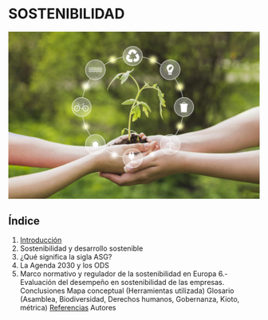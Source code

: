 # SOSTENIBILIDAD

![Portada](img/portadaSostenibilidad.jpg)

## Índice
  1. [Introducción](introduccion.md)
  2. Sostenibilidad y desarrollo sostenible
  3. ¿Qué significa la sigla ASG?
  4. La Agenda 2030 y los ODS
  5. Marco normativo y regulador de la sostenibilidad en Europa
  6.- Evaluación del desempeño en sostenibilidad de las empresas.
Conclusiones
Mapa conceptual (Herramientas utilizada)
Glosario (Asamblea, Biodiversidad, Derechos humanos, Gobernanza, Kioto, métrica)
[Referencias](referencias.md)
Autores
